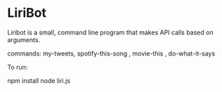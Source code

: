 # LiriBot

Liribot is a small, command line program that makes API calls based on arguments.

commands: my-tweets, spotify-this-song <songname>, movie-this <moviename>, do-what-it-says


To run:

npm install
node liri.js <commands>
